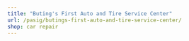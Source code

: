 ```yaml
---
title: "Buting's First Auto and Tire Service Center"
url: /pasig/butings-first-auto-and-tire-service-center/
shop: car repair
---
```

